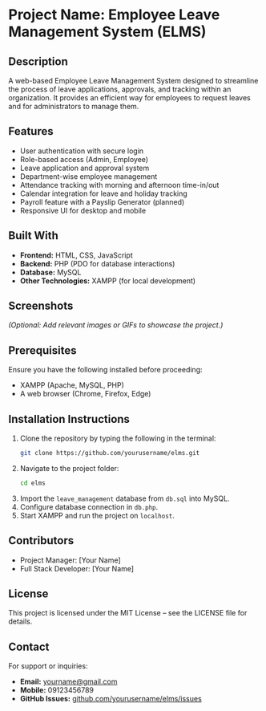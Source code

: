 # Project Name: Employee Leave Management System (ELMS)

## Description
A web-based Employee Leave Management System designed to streamline the process of leave applications, approvals, and tracking within an organization. It provides an efficient way for employees to request leaves and for administrators to manage them.

## Features
- User authentication with secure login
- Role-based access (Admin, Employee)
- Leave application and approval system
- Department-wise employee management
- Attendance tracking with morning and afternoon time-in/out
- Calendar integration for leave and holiday tracking
- Payroll feature with a Payslip Generator (planned)
- Responsive UI for desktop and mobile

## Built With
- **Frontend:** HTML, CSS, JavaScript
- **Backend:** PHP (PDO for database interactions)
- **Database:** MySQL
- **Other Technologies:** XAMPP (for local development)

## Screenshots
*(Optional: Add relevant images or GIFs to showcase the project.)*

## Prerequisites
Ensure you have the following installed before proceeding:
- XAMPP (Apache, MySQL, PHP)
- A web browser (Chrome, Firefox, Edge)

## Installation Instructions
1. Clone the repository by typing the following in the terminal:
   ```bash
   git clone https://github.com/yourusername/elms.git
   ```
2. Navigate to the project folder:
   ```bash
   cd elms
   ```
3. Import the `leave_management` database from `db.sql` into MySQL.
4. Configure database connection in `db.php`.
5. Start XAMPP and run the project on `localhost`.

## Contributors
- Project Manager: [Your Name]
- Full Stack Developer: [Your Name]

## License
This project is licensed under the MIT License – see the LICENSE file for details.

## Contact
For support or inquiries:
- **Email:** yourname@gmail.com
- **Mobile:** 09123456789
- **GitHub Issues:** [github.com/yourusername/elms/issues](https://github.com/yourusername/elms/issues)

